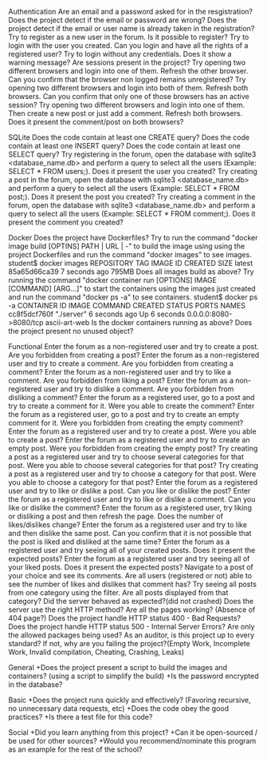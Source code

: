 Authentication
Are an email and a password asked for in the resgistration?
Does the project detect if the email or password are wrong?
Does the project detect if the email or user name is already taken in the registration?
Try to register as a new user in the forum.
Is it possible to register?
Try to login with the user you created.
Can you login and have all the rights of a registered user?
Try to login without any credentials.
Does it show a warning message?
Are sessions present in the project?
Try opening two different browsers and login into one of them. Refresh the other browser.
Can you confirm that the browser non logged remains unregistered?
Try opening two different browsers and login into both of them. Refresh both browsers.
Can you confirm that only one of those browsers has an active session?
Try opening two different browsers and login into one of them. Then create a new post or just add a comment. Refresh both browsers.
Does it present the comment/post on both browsers?



SQLite
Does the code contain at least one CREATE query?
Does the code contain at least one INSERT query?
Does the code contain at least one SELECT query?
Try registering in the forum, open the database with sqlite3 <database_name.db> and perform a query to select all the users (Example: SELECT * FROM users;).
Does it present the user you created?
Try creating a post in the forum, open the database with sqlite3 <database_name.db> and perform a query to select all the users (Example: SELECT * FROM post;).
Does it present the post you created?
Try creating a comment in the forum, open the database with sqlite3 <database_name.db> and perform a query to select all the users (Example: SELECT * FROM comment;).
Does it present the comment you created?



Docker
Does the project have Dockerfiles?
Try to run the command "docker image build [OPTINS] PATH | URL | -" to build the image using using the project Dockerfiles and run the command "docker images" to see images.
student$ docker images
REPOSITORY              TAG                             IMAGE ID            CREATED             SIZE
<name of the image>     latest                          85a65d66ca39        7 seconds ago       795MB
Does all images build as above?
Try running the command "docker container run [OPTIONS] IMAGE [COMMAND] [ARG...]" to start the containers using the images just created and run the command "docker ps -a" to see containers.
student$ docker ps -a
CONTAINER ID        IMAGE                  COMMAND                  CREATED             STATUS              PORTS                    NAMES
cc8f5dcf760f        <name of the image>    "./server"               6 seconds ago       Up 6 seconds        0.0.0.0:8080->8080/tcp   ascii-art-web
Is the docker containers running as above?
Does the project present no unused object?



Functional
Enter the forum as a non-registered user and try to create a post.
Are you forbidden from creating a post?
Enter the forum as a non-registered user and try to create a comment.
Are you forbidden from creating a comment?
Enter the forum as a non-registered user and try to like a comment.
Are you forbidden from liking a post?
Enter the forum as a non-registered user and try to dislike a comment.
Are you forbidden from disliking a comment?
Enter the forum as a registered user, go to a post and try to create a comment for it.
Were you able to create the comment?
Enter the forum as a registered user, go to a post and try to create an empty comment for it.
Were you forbidden from creating the empty comment?
Enter the forum as a registered user and try to create a post.
Were you able to create a post?
Enter the forum as a registered user and try to create an empty post.
Were you forbidden from creating the empty post?
Try creating a post as a registered user and try to choose several categories for that post.
Were you able to choose several categories for that post?
Try creating a post as a registered user and try to choose a category for that post.
Were you able to choose a category for that post?
Enter the forum as a registered user and try to like or dislike a post.
Can you like or dislike the post?
Enter the forum as a registered user and try to like or dislike a comment.
Can you like or dislike the comment?
Enter the forum as a registered user, try liking or disliking a post and then refresh the page.
Does the number of likes/dislikes change?
Enter the forum as a registered user and try to like and then dislike the same post.
Can you confirm that it is not possible that the post is liked and disliked at the same time?
Enter the forum as a registered user and try seeing all of your created posts.
Does it present the expected posts?
Enter the forum as a registered user and try seeing all of your liked posts.
Does it present the expected posts?
Navigate to a post of your choice and see its comments.
Are all users (registered or not) able to see the number of likes and dislikes that comment has?
Try seeing all posts from one category using the filter.
Are all posts displayed from that category?
Did the server behaved as expected?(did not crashed)
Does the server use the right HTTP method?
Are all the pages working? (Absence of 404 page?)
Does the project handle HTTP status 400 - Bad Requests?
Does the project handle HTTP status 500 - Internal Server Errors?
Are only the allowed packages being used?
As an auditor, is this project up to every standard? If not, why are you failing the project?(Empty Work, Incomplete Work, Invalid compilation, Cheating, Crashing, Leaks)



General
+Does the project present a script to build the images and containers? (using a script to simplify the build)
+Is the password encrypted in the database?


Basic
+Does the project runs quickly and effectively? (Favoring recursive, no unnecessary data requests, etc)
+Does the code obey the good practices?
+Is there a test file for this code?


Social
+Did you learn anything from this project?
+Can it be open-sourced / be used for other sources?
+Would you recommend/nominate this program as an example for the rest of the school?